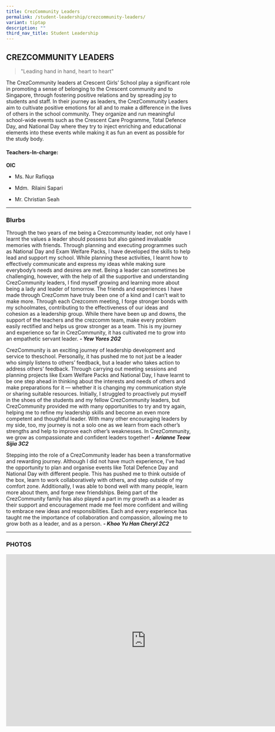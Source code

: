 ```yaml
---
title: CrezCommunity Leaders
permalink: /student-leadership/crezcommunity-leaders/
variant: tiptap
description: ""
third_nav_title: Student Leadership
---
```

<h2><strong>CREZCOMMUNITY LEADERS</strong></h2>
<blockquote>
<p>"Leading hand in hand, heart to heart"</p>
</blockquote>
<p>The CrezCommunity leaders at Crescent Girls’ School play a significant
role in promoting a sense of belonging to the Crescent community and to
Singapore, through fostering positive relations and by spreading joy to
students and staff. In their journey as leaders, the CrezCommunity Leaders
aim to cultivate positive emotions for all and to make a difference in
the lives of others in the school community. They organize and run meaningful
school-wide events such as the Crescent Care Programme, Total Defence Day,
and National Day where they try to inject enriching and educational elements
into these events while making it as fun an event as possible for the study
body.</p>
<h4><strong>Teachers-In-charge:</strong></h4>
<p><strong>OIC</strong>
</p>
<ul data-tight="true" class="tight">
<li>
<p>Ms. Nur Rafiqqa</p>
</li>
<li>
<p>Mdm.&nbsp; Rilaini Sapari</p>
</li>
<li>
<p>Mr. Christian Seah</p>
</li>
</ul>
<hr>
<h3><strong>Blurbs</strong></h3>
<p>Through the two years of me being a Crezcommunity leader, not only have
I learnt the values a leader should possess but also gained invaluable
memories with friends. Through planning and executing programmes such as
National Day and Exam Welfare Packs, I have developed the skills to help
lead and support my school. While planning these activities, I learnt how
to effectively communicate and express my ideas while making sure everybody’s
needs and desires are met. Being a leader can sometimes be challenging,
however, with the help of all the supportive and understanding CrezCommunity
leaders, I find myself growing and learning more about being a lady and
leader of tomorrow. The friends and experiences I have made through CrezComm
have truly been one of a kind and I can’t wait to make more. Through each
Crezcomm meeting, I forge stronger bonds with my schoolmates, contributing
to the effectiveness of our ideas and cohesion as a leadership group. While
there have been up and downs, the support of the teachers and the crezcomm
team, make every problem easily rectified and helps us grow stronger as
a team. This is my journey and experience so far in CrezCommunity, it has
cultivated me to grow into an empathetic servant leader. <strong><em>- Yew Yores 2G2</em></strong>
</p>
<p>CrezCommunity is an exciting journey of leadership development and service
to theschool. Personally, it has pushed me to not just be a leader who
simply listens to others’ feedback, but a leader who takes action to address
others’ feedback. Through carrying out meeting sessions and planning projects
like Exam Welfare Packs and National Day, I have learnt to be one step
ahead in thinking about the interests and needs of others and make preparations
for it — whether it is changing my communication style or sharing suitable
resources. Initially, I struggled to proactively put myself in the shoes
of the students and my fellow CrezCommunity leaders, but CrezCommunity
provided me with many opportunities to try and try again, helping me to
refine my leadership skills and become an even more competent and thoughtful
leader. With many other encouraging leaders by my side, too, my journey
is not a solo one as we learn from each other’s strengths and help to improve
each other’s weaknesses. In CrezCommunity, we grow as compassionate and
confident leaders together! <strong><em>- Arianne Teow Sijia 3C2</em></strong>
</p>
<p>Stepping into the role of a CrezCommunity leader has been a transformative
and rewarding journey. Although I did not have much experience, I’ve had
the opportunity to plan and organise events like Total Defence Day and
National Day with different people. This has pushed me to think outside
of the box, learn to work collaboratively with others, and step outside
of my comfort zone. Additionally, I was able to bond well with many people,
learn more about them, and forge new friendships. Being part of the CrezCommunity
family has also played a part in my growth as a leader as their support
and encouragement made me feel more confident and willing to embrace new
ideas and responsibilities. Each and every experience has taught me the
importance of collaboration and compassion, allowing me to grow both as
a leader, and as a person. <strong><em>- Khoo Yu Han Cheryl 2C2</em></strong>
</p>
<p></p>
<hr>
<h3><strong>PHOTOS</strong></h3>
<div class="iframe-wrapper">
<iframe height="469" width="760" allowfullscreen="true" frameborder="0" src="https://docs.google.com/presentation/d/e/2PACX-1vRoKdg-00L8guFtz5yU6Ko6bmeVk3apdHEVA8-ERaadV9Rd0k70Mpjk1f2XoHHCl9eK8tc_WEMT6fxl/embed?start=true&amp;loop=true&amp;delayms=3000"></iframe>
</div>
<p></p>